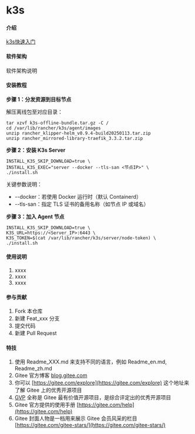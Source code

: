 # k3s

#### 介绍
[k3s快速入门](https://www.cnblogs.com/wandaren/p/18064278)

#### 软件架构
软件架构说明


#### 安装教程
 **步骤 1：分发资源到目标节点** 

解压离线包至对应目录：
```
tar xzvf k3s-offline-bundle.tar.gz -C /  
cd /var/lib/rancher/k3s/agent/images
unzip rancher_klipper-helm_v0.9.4-build20250113.tar.zip
unzip rancher_mirrored-library-traefik_3.3.2.tar.zip
```

 **步骤 2：安装 K3s Server** 
```
INSTALL_K3S_SKIP_DOWNLOAD=true \  
INSTALL_K3S_EXEC="server --docker --tls-san <节点IP>" \  
./install.sh  
```
关键参数说明：
- --docker：若使用 Docker 运行时（默认 Containerd）
- --tls-san：指定 TLS 证书的备用名称（如节点 IP 或域名）

 **步骤 3：加入 Agent 节点** 
```
INSTALL_K3S_SKIP_DOWNLOAD=true \  
K3S_URL=https://<Server_IP>:6443 \  
K3S_TOKEN=$(cat /var/lib/rancher/k3s/server/node-token) \  
./install.sh  
```

#### 使用说明

1.  xxxx
2.  xxxx
3.  xxxx

#### 参与贡献

1.  Fork 本仓库
2.  新建 Feat_xxx 分支
3.  提交代码
4.  新建 Pull Request


#### 特技

1.  使用 Readme\_XXX.md 来支持不同的语言，例如 Readme\_en.md, Readme\_zh.md
2.  Gitee 官方博客 [blog.gitee.com](https://blog.gitee.com)
3.  你可以 [https://gitee.com/explore](https://gitee.com/explore) 这个地址来了解 Gitee 上的优秀开源项目
4.  [GVP](https://gitee.com/gvp) 全称是 Gitee 最有价值开源项目，是综合评定出的优秀开源项目
5.  Gitee 官方提供的使用手册 [https://gitee.com/help](https://gitee.com/help)
6.  Gitee 封面人物是一档用来展示 Gitee 会员风采的栏目 [https://gitee.com/gitee-stars/](https://gitee.com/gitee-stars/)
